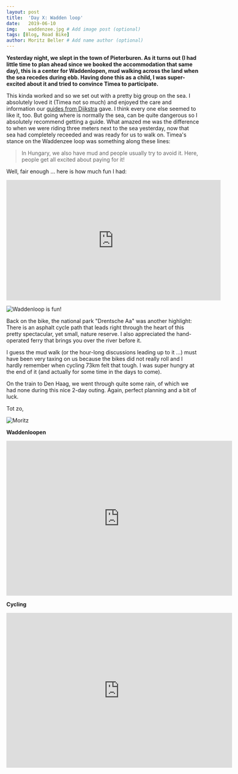 ```yaml
---
layout: post
title:  'Day X: Wadden loop'
date:   2019-06-10
img:    waddenzee.jpg # Add image post (optional)
tags: [Blog, Road Bike]
author: Moritz Beller # Add name author (optional)
---
```


**Yesterday night, we slept in the town of Pieterburen. As it turns
  out (I had little time to plan ahead since we booked the
  accommodation that same day), this is a center for Waddenlopen, mud
  walking across the land when the sea recedes during ebb. Having done
  this as a child, I was super-excited about it and tried to convince
  Timea to participate.**

This kinda worked and so we set out with a pretty big group on the
sea. I absolutely loved it (Timea not so much) and enjoyed the care
and information our [guides from Dijkstra](http://wadloop.nl/) gave. I
think every one else seemed to like it, too. But going where is
normally the sea, can be quite dangerous so I absolutely recommend
getting a guide. What amazed me was the difference to when we were
riding three meters next to the sea yesterday, now that sea had
completely receeded and was ready for us to walk on. Timea's stance on
the Waddenzee loop was something along these lines:

> In Hungary, we also have mud and people usually try to avoid
  it. Here, people get all excited about paying for it!

Well, fair enough ... here is how much fun I had:

<iframe width="560" height="315"
src="https://www.youtube.com/embed/H4UY8jfAgZo" frameborder="0"
allow="accelerometer; autoplay; encrypted-media; gyroscope;
picture-in-picture" allowfullscreen></iframe>

![Waddenloop is fun!]({{site.baseurl}}/assets/img/waddenloop.jpg)

Back on the bike, the national park "Drentsche Aa" was another
highlight: There is an asphalt cycle path that leads right through the
heart of this pretty spectacular, yet small, nature reserve. I also
appreciated the hand-operated ferry that brings you over the river
before it.

I guess the mud walk (or the hour-long discussions leading up to it
...) must have been very taxing on us because the bikes did not really
roll and I hardly remember when cycling 73km felt that tough. I was
super hungry at the end of it (and actually for some time in the days
to come).

On the train to Den Haag, we went through quite some rain, of which we
had none during this nice 2-day outing. Again, perfect planning and a
bit of luck.

Tot zo,

![Moritz]({{site.baseurl}}/assets/img/moritz.png)


**Waddenloopen**

<iframe height='405' width='590' frameborder='0'
allowtransparency='true' scrolling='no'
src='https://www.strava.com/activities/2439859956/embed/639e3a0286ec49254bea13d15414cd45b827a794'></iframe>

**Cycling**

<iframe height='405' width='590' frameborder='0'
allowtransparency='true' scrolling='no'
src='https://www.strava.com/activities/2439862097/embed/650906a2f5133fce470dbfa91776b783ac9bc78a'></iframe>